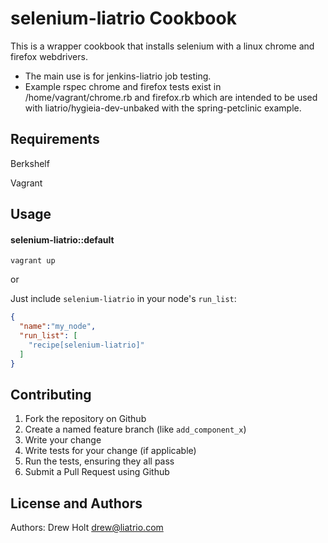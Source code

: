 selenium-liatrio Cookbook
========================
This is a wrapper cookbook that installs selenium with a linux chrome and firefox webdrivers. 

* The main use is for jenkins-liatrio job testing.
* Example rspec chrome and firefox tests exist in /home/vagrant/chrome.rb and firefox.rb which are intended to be used with liatrio/hygieia-dev-unbaked with the spring-petclinic example.

Requirements
------------
Berkshelf

Vagrant

Usage
-----
#### selenium-liatrio::default

`vagrant up`

or 

Just include `selenium-liatrio` in your node's `run_list`:

```json
{
  "name":"my_node",
  "run_list": [
    "recipe[selenium-liatrio]"
  ]
}
```

Contributing
------------
1. Fork the repository on Github
2. Create a named feature branch (like `add_component_x`)
3. Write your change
4. Write tests for your change (if applicable)
5. Run the tests, ensuring they all pass
6. Submit a Pull Request using Github

License and Authors
-------------------
Authors: Drew Holt <drew@liatrio.com>
